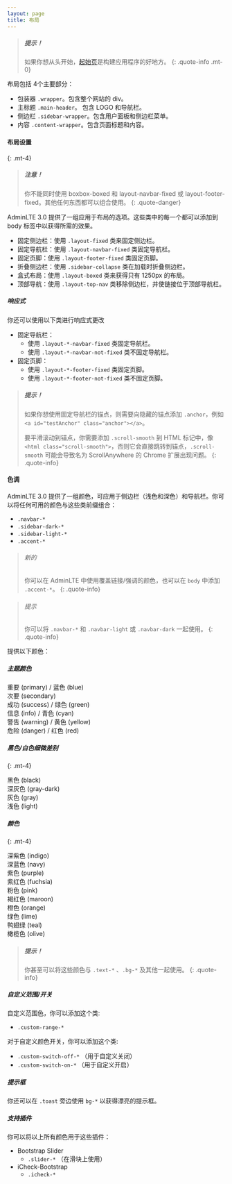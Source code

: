 ```yaml
---
layout: page
title: 布局
---
```


> ##### 提示！
> 如果你想从头开始，[起始页](/AdminLTE/AdminLTE-3.x/starter.html)是构建应用程序的好地方。
{: .quote-info .mt-0}

布局包括 4个主要部分：
- 包装器 `.wrapper`。包含整个网站的 div。
- 主标题 `.main-header`。 包含 LOGO 和导航栏。
- 侧边栏 `.sidebar-wrapper`。包含用户面板和侧边栏菜单。
- 内容 `.content-wrapper`。包含页面标题和内容。

#### 布局设置
{: .mt-4}

> ##### 注意！
> 你不能同时使用 boxbox-boxed 和 layout-navbar-fixed 或 layout-footer-fixed。其他任何东西都可以组合使用。
{: .quote-danger}

AdminLTE 3.0 提供了一组应用于布局的选项。这些类中的每一个都可以添加到 body 标签中以获得所需的效果。


- 固定侧边栏：使用 `.layout-fixed` 类来固定侧边栏。
- 固定导航栏：使用 `.layout-navbar-fixed` 类固定导航栏。
- 固定页脚：使用 `.layout-footer-fixed` 类固定页脚。
- 折叠侧边栏：使用 `.sidebar-collapse` 类在加载时折叠侧边栏。
- 盒式布局：使用 `.layout-boxed` 类来获得只有 1250px 的布局。
- 顶部导航：使用 `.layout-top-nav` 类移除侧边栏，并使链接位于顶部导航栏。


##### 响应式
你还可以使用以下类进行响应式更改
- 固定导航栏：
  - 使用 `.layout-*-navbar-fixed` 类固定导航栏。
  - 使用 `.layout-*-navbar-not-fixed` 类不固定导航栏。
- 固定页脚：
  - 使用 `.layout-*-footer-fixed` 类固定页脚。
  - 使用 `.layout-*-footer-not-fixed` 类不固定页脚。

> ##### 提示！
> 如果你想使用固定导航栏的锚点，则需要向隐藏的锚点添加 `.anchor`，例如 `<a id="testAnchor" class="anchor"></a>`。
>
> 要平滑滚动到锚点，你需要添加 `.scroll-smooth` 到 HTML 标记中，像 `<html class="scroll-smooth">`，否则它会直接跳转到锚点，`.scroll-smooth` 可能会导致名为 ScrollAnywhere 的 Chrome 扩展出现问题。
{: .quote-info}


#### 色调

AdminLTE 3.0 提供了一组颜色，可应用于侧边栏（浅色和深色）和导航栏。你可以将任何可用的颜色与这些类前缀组合：

- `.navbar-*`
- `.sidebar-dark-*`
- `.sidebar-light-*`
- `.accent-*`

> ###### 新的
> 你可以在 AdminLTE 中使用覆盖链接/强调的颜色，也可以在 `body` 中添加 `.accent-*`。
{: .quote-info}

> ###### 提示
> 你可以将 `.navbar-*` 和 `.navbar-light` 或 `.navbar-dark` 一起使用。
{: .quote-info}

提供以下颜色：

##### 主题颜色
<div class="row">
  <div class="col-sm-4 col-lg-3 p-3 bg-primary"> 重要 (primary) / 蓝色 (blue)</div>
  <div class="col-sm-4 col-lg-3 p-3 bg-secondary"> 次要 (secondary)</div>
  <div class="col-sm-4 col-lg-3 p-3 bg-success"> 成功 (success) / 绿色 (green)</div>
  <div class="col-sm-4 col-lg-3 p-3 bg-info"> 信息 (info) / 青色 (cyan)</div>
  <div class="col-sm-4 col-lg-3 p-3 bg-warning"> 警告 (warning) / 黄色 (yellow)</div>
  <div class="col-sm-4 col-lg-3 p-3 bg-danger"> 危险 (danger) / 红色 (red)</div>
</div>

##### 黑色/白色细微差别
{: .mt-4}
<div class="row">
  <div class="col-sm-4 col-lg-3 p-3 bg-black"> 黑色 (black)</div>
  <div class="col-sm-4 col-lg-3 p-3 bg-gray-dark"> 深灰色 (gray-dark)</div>
  <div class="col-sm-4 col-lg-3 p-3 bg-gray"> 灰色 (gray)</div>
  <div class="col-sm-4 col-lg-3 p-3 bg-light"> 浅色 (light)</div>
</div>

##### 颜色
{: .mt-4}
<div class="row">
  <div class="col-sm-4 col-lg-3 p-3 bg-indigo"> 深紫色 (indigo)</div>
  <div class="col-sm-4 col-lg-3 p-3 bg-navy"> 深蓝色 (navy)</div>
  <div class="col-sm-4 col-lg-3 p-3 bg-purple"> 紫色 (purple)</div>
  <div class="col-sm-4 col-lg-3 p-3 bg-fuchsia"> 紫红色 (fuchsia)</div>
  <div class="col-sm-4 col-lg-3 p-3 bg-pink"> 粉色 (pink)</div>
  <div class="col-sm-4 col-lg-3 p-3 bg-maroon"> 褐红色 (maroon)</div>
  <div class="col-sm-4 col-lg-3 p-3 bg-orange"> 橙色 (orange)</div>
  <div class="col-sm-4 col-lg-3 p-3 bg-lime"> 绿色 (lime)</div>
  <div class="col-sm-4 col-lg-3 p-3 bg-teal"> 鸭翅绿 (teal)</div>
  <div class="col-sm-4 col-lg-3 p-3 bg-olive"> 橄榄色 (olive)</div>
</div>

> ##### 提示！
> 你甚至可以将这些颜色与 `.text-*` 、`.bg-*` 及其他一起使用。
{: .quote-info}


##### 自定义范围/开关
自定义范围色，你可以添加这个类:
- `.custom-range-*`

对于自定义颜色开关，你可以添加这个类:
- `.custom-switch-off-*` （用于自定义关闭）
- `.custom-switch-on-*` （用于自定义开启）

##### 提示框
你还可以在 `.toast` 旁边使用 `bg-*` 以获得漂亮的提示框。

##### 支持插件
你可以将以上所有颜色用于这些插件：
- Bootstrap Slider
  - `.slider-*` （在滑块上使用）
- iCheck-Bootstrap
  - `.icheck-*`
